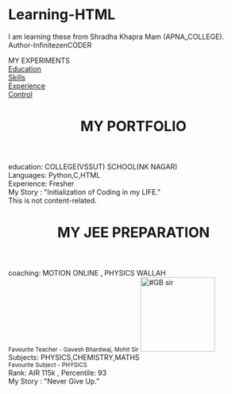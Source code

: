 # Learning-HTML
I am learning these from Shradha Khapra Mam (APNA_COLLEGE).
<br>
Author-InfinitezenCODER
<BR>
<!DOCTYPE html>

<html lang="en">
<head>
    <meta charset="UTF-8">
    <meta name="viewport" content="width=device-width, initial-scale=1.0">
    <titl>MY EXPERIMENTS</titl></title>
</head>
<br>
<body>
<!--This is Paragraph-->
 <a href="/Education.html">Education</a>
<br>
<a href="/Skills.html">Skills</a>
<br>
<a href="/Experience.html">Experience</a>
<br>
<a href="/Control.html">Control</a>   

<header>
   <h1><b> MY PORTFOLIO </b></h1> 
</header>
<main>
    <section> education: COLLEGE(VSSUT)  SCHOOL(NK NAGAR)</section>
    <section> Languages: Python,C,HTML</section>
    <section> Experience: Fresher</section>
    <article> My Story : "Initialization of Coding in my LIFE."</article>
    <aside>  This is not content-related.</aside>    
</main>    
<header>
<h1><b> MY JEE PREPARATION </b></h1>
</header>
<main>
    <section> coaching: MOTION ONLINE , PHYSICS WALLAH</section>
    <small> Favourite Teacher - Gavesh Bhardwaj, Mohit Sir </small> 
    <img src="https://www.google.com/imgres?q=gb%20sir%20maths&imgurl=https%3A%2F%2Fyt3.ggpht.com%2Fo7I2PDwXhSWf5i4a4pzB72vbW4ym4HvRqaLSYrbFx2a-vNQQkrrvXSSlpMTH_1AdAvITFfonCqQ%3Ds800-c-k-c0x00ffffff-no-rj&imgrefurl=https%3A%2F%2Fwww.speakrj.com%2Faudit%2Freport%2FUCjILZDfCFrqeU1EQrAm_ZPw%2Fyoutube%2Flive&docid=do6yigKhtRNytM&tbnid=uieyUIRaJCCpDM&vet=12ahUKEwj6juyngIiQAxWrZWwGHQQTGKkQM3oECCQQAA..i&w=800&h=800&hcb=2&ved=2ahUKEwj6juyngIiQAxWrZWwGHQQTGKkQM3oECCQQAA" alt="#GB sir" height="150"/>
    <br>
    <section> Subjects: PHYSICS,CHEMISTRY,MATHS</section>
    <small> Favourite Subject - PHYSICS </small>
    <br>
    <section> Rank:  AIR 115k , Percentile: 93 </section>
    <article> My Story : "Never Give Up."</article>
</main>

</body>
</html>
